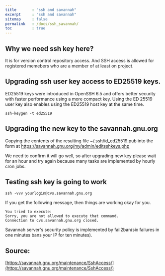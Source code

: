 ```yaml
---
title       : "ssh and savannah"
excerpt     : "ssh and savannah"
sitemap     : false
permalink   : /docs/ssh_savannah/
toc         : true
---
```



## Why we need ssh key here?

It is for version control repository access. And SSH access is allowed for registered memebers who are a member of at least on project. 


## Upgrading ssh user key access to ED25519 keys.


ED25519 keys were introduced in OpenSSH 6.5 and offers better security with faster performance using a more compact key. Using the ED 25519 user key also enables using the ED25519 host key at the same time.

```
ssh-keygen -t ed25519
```

## Upgrading the new key to the savannah.gnu.org

Copying the contents of the resulting file ~/.ssh/id_ed25519.pub into the form at https://savannah.gnu.org/my/admin/editsshkeys.php


We need to confirm it will go well, so after upgrading new key please wait for an hour and try again because many tasks are implemented by hourly cron jobs.


## Testing ssh key is going to work

```
ssh -vvv yourlogin@cvs.savannah.gnu.org
```

If you get the following message, then things are working okay for you.

```
You tried to execute:
Sorry, you are not allowed to execute that command.
Connection to cvs.savannah.gnu.org closed.
```

Savannah server's security policy is implemented by fail2ban(six failures in one minutes bans your IP for ten minutes).


## Source:
[https://savannah.gnu.org/maintenance/SshAccess/](https://savannah.gnu.org/maintenance/SshAccess/)


